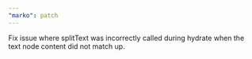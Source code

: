 ```yaml
---
"marko": patch
---
```


Fix issue where splitText was incorrectly called during hydrate when the text node content did not match up.
